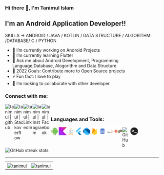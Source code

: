 ### Hi there 👋, I'm Tanimul Islam
## I'm an Android Application Developer!!

SKILLS ->  ANDROID / JAVA / KOTLIN / DATA STRUCTURE / ALGORITHM /DATABASE/ C / PYTHON 

- 🔭 I’m currently working on  Android Projects
- 🌱 I’m currently learning Flutter  
- 💬 Ask me about Android Development, Programming Language,Database, Alogorithm and Data Structure. 
- 🥅 2022 Goals: Contribute more to Open Source projects
- ⚡ Fun fact: I love to play
- 👯 I’m looking to collaborate with other developer

### Connect with me:
 [website]: [https://tanimulslam.fuad.me](https://tanimul.github.io/)
[stackoverflow]: https://stackoverflow.com/users/18262004
[facebook]: https://www.facebook.com/tanimulislam.fuad
[instagram]: https://www.instagram.com/fuad7594
[linkedin]: https://www.linkedin.com/in/tanimul-islam-131102232/
[github]: https://github.com/Tanimul

[<img align="left" alt="tanimul | github" width="30px" src="https://encrypted-tbn0.gstatic.com/images?q=tbn:ANd9GcQN0Uu0auB-_30X62d-vUYM-jhN4TkqPqgv6A&usqp=CAU" />][github]
[<img align="left" alt="tanimul | Stackoverflow" width="30px" src="https://upload.wikimedia.org/wikipedia/commons/thumb/e/ef/Stack_Overflow_icon.svg/768px-Stack_Overflow_icon.svg.png" />][stackoverflow]
[<img align="left" alt="tanimul | LinkedIn" width="30px" src="https://www.citypng.com/public/uploads/preview/hd-square-white-outline-linkedin-icon-png-31624155196exv4kdg0si.png" />][linkedin]
[<img align="left" alt="tanimul | Instagram" width="30px" src="https://www.pinclipart.com/picdir/middle/538-5385580_circle-clip-art-black-and-white.png" />][instagram]
[<img align="left" alt="tanimul | Facebook" width="30px" src="https://www.freeiconspng.com/uploads/images-facebook-f-logo-png-transparent-background-page-2-29.png" />][facebook]

<br />

### Languages and Tools:

<img align="left" alt="Android" width="26px" src="https://raw.githubusercontent.com/github/explore/80688e429a7d4ef2fca1e82350fe8e3517d3494d/topics/android/android.png" />
<img align="left" alt="Kotlin" width="26px" src="https://raw.githubusercontent.com/github/explore/80688e429a7d4ef2fca1e82350fe8e3517d3494d/topics/kotlin/kotlin.png" />
<img align="left" alt="Java" width="26px" src="https://raw.githubusercontent.com/github/explore/80688e429a7d4ef2fca1e82350fe8e3517d3494d/topics/java/java.png" />
<img align="left" alt="Flutter" width="26px" src="https://raw.githubusercontent.com/github/explore/80688e429a7d4ef2fca1e82350fe8e3517d3494d/topics/flutter/flutter.png" />

<img align="left" alt="Dart" width="26px" src="https://raw.githubusercontent.com/github/explore/80688e429a7d4ef2fca1e82350fe8e3517d3494d/topics/dart/dart.png" />
<!--
<img align="left" alt="JavaScript" width="26px" src="https://raw.githubusercontent.com/github/explore/80688e429a7d4ef2fca1e82350fe8e3517d3494d/topics/javascript/javascript.png" />
<img align="left" alt="Node.js" width="26px" src="https://raw.githubusercontent.com/github/explore/80688e429a7d4ef2fca1e82350fe8e3517d3494d/topics/nodejs/nodejs.png" />
-->
<img align="left" alt="Firebase" width="26px" src="https://raw.githubusercontent.com/github/explore/80688e429a7d4ef2fca1e82350fe8e3517d3494d/topics/firebase/firebase.png" />
<img align="left" alt="SQL" width="26px" src="https://raw.githubusercontent.com/github/explore/80688e429a7d4ef2fca1e82350fe8e3517d3494d/topics/sql/sql.png" />
<img align="left" alt="MySQL" width="26px" src="https://raw.githubusercontent.com/github/explore/80688e429a7d4ef2fca1e82350fe8e3517d3494d/topics/mysql/mysql.png" />
<!--
<img align="left" alt="MongoDB" width="26px" src="https://raw.githubusercontent.com/github/explore/80688e429a7d4ef2fca1e82350fe8e3517d3494d/topics/mongodb/mongodb.png" />
-->
<img align="left" alt="Git" width="26px" src="https://raw.githubusercontent.com/github/explore/80688e429a7d4ef2fca1e82350fe8e3517d3494d/topics/git/git.png" />
<img align="left" alt="GitHub" width="26px" src="https://encrypted-tbn0.gstatic.com/images?q=tbn:ANd9GcQN0Uu0auB-_30X62d-vUYM-jhN4TkqPqgv6A&usqp=CAU" />
<img align="left" alt="Terminal" width="26px" src="https://raw.githubusercontent.com/github/explore/80688e429a7d4ef2fca1e82350fe8e3517d3494d/topics/terminal/terminal.png" />

<br />
<br />

<!--
[![Top Langs](https://github-readme-stats.vercel.app/api/top-langs/?username=Tanimul)](https://github.com/anuraghazra/github-readme-stats)

![GitHub stats](https://github-readme-stats.vercel.app/api?username=Tanimul&show_icons=true&count_private=true)  
-->

![GitHub streak stats](https://github-readme-streak-stats.herokuapp.com/?user=Tanimul&theme=dark)  
<!--
![Profile views](https://gpvc.arturio.dev/Tanimul)  
-->

---

<table cellspacing="0" cellpadding="0" style="border:none;" align="center">
  <tr>
    <td>
      <img align="center" src="https://github-readme-stats.vercel.app/api/top-langs/?username=tanimul&theme=dark&layout=compact" alt="tanimul" />
    </td>
    <td>
      <img align="center" src="https://github-readme-stats.vercel.app/api?username=tanimul&show_icons=true&theme=dark&line_height=27&count_private=true&hide=issues" alt="tanimul" />
    </td>
   </tr>
</table>

<!-- [![Top Langs](https://github-readme-stats.vercel.app/api/top-langs/?username=tanimul&theme=dark&layout=compact)](https://github.com/tanimul/github-readme-stats)

[![tanimul's GitHub stats](https://github-readme-stats.vercel.app/api?username=tanimul&show_icons=true&theme=dark&line_height=27&count_private=true&hide=issues)](https://github.com/tanimul/github-readme-stats) -->
